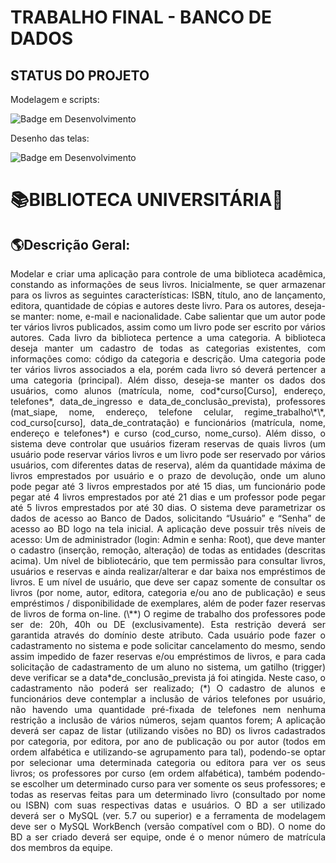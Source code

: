 # **TRABALHO FINAL - BANCO DE DADOS**
## STATUS DO PROJETO

Modelagem e scripts:

![Badge em Desenvolvimento](https://img.shields.io/badge/STATUS-FINALIZADO-green)

Desenho das telas:

![Badge em Desenvolvimento](https://img.shields.io/badge/STATUS-EM%20DESENVOLVIMENTO%20-yellow)
# 📚BIBLIOTECA UNIVERSITÁRIA📖

## 🌎Descrição Geral:

<p align="justify">Modelar e criar uma aplicação para controle de uma biblioteca acadêmica, constando as informações de seus livros. Inicialmente, se quer armazenar para os livros as seguintes características: ISBN, título, ano de lançamento, editora, quantidade de cópias e autores deste livro. Para os autores, deseja-se manter: nome, e-mail e nacionalidade. Cabe salientar que um autor pode ter vários livros publicados, assim como um livro pode ser escrito por vários autores. Cada livro da biblioteca pertence a uma categoria. A biblioteca deseja manter um cadastro de todas as categorias existentes, com informações como: código da categoria e descrição. Uma categoria pode ter vários livros associados a ela, porém cada livro só deverá pertencer a uma categoria (principal). Além disso, deseja-se manter os dados dos usuários, como alunos (matrícula, nome, cod*curso[Curso], endereço, telefones*, data_de_ingresso e data_de_conclusão_prevista), professores (mat_siape, nome, endereço, telefone celular, regime_trabalho\*\*, cod_curso[curso], data_de_contratação) e funcionários (matrícula, nome, endereço e telefones*) e curso (cod_curso, nome_curso). Além disso, o sistema deve controlar que usuários fizeram reservas de quais livros (um usuário pode reservar vários livros e um livro pode ser reservado por vários usuários, com diferentes datas de reserva), além da quantidade máxima de livros emprestados por usuário e o prazo de devolução, onde um aluno pode pegar até 3 livros emprestados por até 15 dias, um funcionário pode pegar até 4 livros emprestados por até 21 dias e um professor pode pegar até 5 livros emprestados por até 30 dias. O sistema deve parametrizar os dados de acesso ao Banco de Dados, solicitando “Usuário” e “Senha” de acesso ao BD logo na tela inicial. A aplicação deve possuir três níveis de acesso: Um de administrador (login: Admin e senha: Root), que deve manter o cadastro (inserção, remoção, alteração) de todas as entidades (descritas acima). Um nível de bibliotecário, que tem permissão para consultar livros, usuários e reservas e ainda realizar/alterar e dar baixa nos empréstimos de livros. E um nível de usuário, que deve ser capaz somente de consultar os livros (por nome, autor, editora, categoria e/ou ano de publicação) e seus empréstimos / disponibilidade de exemplares, além de poder fazer reservas de livros de forma on-line. (\**) O regime de trabalho dos professores pode ser de: 20h, 40h ou DE (exclusivamente). Esta restrição deverá ser garantida através do domínio deste atributo. Cada usuário pode fazer o cadastramento no sistema e pode solicitar cancelamento do mesmo, sendo assim impedido de fazer reservas e/ou empréstimos de livros, e para cada solicitação de cadastramento de um aluno no sistema, um gatilho (trigger) deve verificar se a data*de_conclusão_prevista já foi atingida. Neste caso, o cadastramento não poderá ser realizado; (*) O cadastro de alunos e funcionários deve contemplar a inclusão de vários telefones por usuário, não havendo uma quantidade pré-fixada de telefones nem nenhuma restrição a inclusão de vários números, sejam quantos forem; A aplicação deverá ser capaz de listar (utilizando visões no BD) os livros cadastrados por categoria, por editora, por ano de publicação ou por autor (todos em ordem alfabética e utilizando-se agrupamento para tal), podendo-se optar por selecionar uma determinada categoria ou editora para ver os seus livros; os professores por curso (em ordem alfabética), também podendo-se escolher um determinado curso para ver somente os seus professores; e todas as reservas feitas para um determinado livro (consultado por nome ou ISBN) com suas respectivas datas e usuários. O BD a ser utilizado deverá ser o MySQL (ver. 5.7 ou superior) e a ferramenta de modelagem deve ser o MySQL WorkBench (versão compatível com o BD). O nome do BD a ser criado deverá ser equipe<Num>, onde <Num> é o menor número de matrícula dos membros da equipe.</p>
